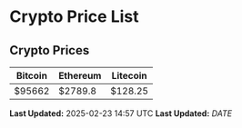 # Crypto Price List

## Crypto Prices
| Bitcoin | Ethereum | Litecoin |
| ------- | -------- | -------- |
| $95662 | $2789.8 | $128.25 |
**Last Updated:** 2025-02-23 14:57 UTC
**Last Updated:** $DATE$
